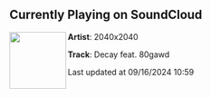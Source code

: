 ## Currently Playing on SoundCloud

[<img align="left" width="100" src="https://i1.sndcdn.com/artworks-nxJtN5HW3ANpol4e-gBZ0nQ-t500x500.jpg">](https://soundcloud.com/43u/decay)

**Artist**: 2040x2040 

**Track**: Decay feat. 80gawd

Last updated at 09/16/2024 10:59
